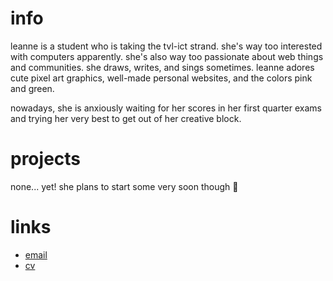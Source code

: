 # info
leanne is a student who is taking the tvl-ict strand. she's way too interested with computers apparently. she's also way too passionate about web things and communities. she draws, writes, and sings sometimes. leanne adores cute pixel art graphics, well-made personal websites, and the colors pink and green.

nowadays, she is anxiously waiting for her scores in her first quarter exams and trying her very best to get out of her creative block.

# projects
none... yet! she plans to start some very soon though 👀

# links
- [email](mailto:leanne@tilde.team)
- [cv](https://read.cv/leanne)

